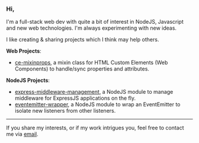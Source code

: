
### Hi,

I'm a full-stack web dev with quite a bit of interest in NodeJS, Javascript and new web technologies. I'm always experimenting with new ideas.

I like creating & sharing projects which I think may help others.

**Web Projects**:
- [ce-mixinprops](https://github.com/Jashepp/customElements-mixinPropertiesAttributes), a mixin class for HTML Custom Elements (Web Components) to handle/sync properties and attributes.

**NodeJS Projects**:
- [express-middleware-management](https://github.com/Jashepp/express-middleware-management), a NodeJS module to manage middleware for ExpressJS applications on the fly.
- [eventemitter-wrapper](https://github.com/Jashepp/eventemitter-wrapper), a NodeJS module to wrap an EventEmitter to isolate new listeners from other listeners.

---
If you share my interests, or if my work intrigues you, feel free to contact me via [email](mailto:unchosen.aus+github@gmail.com).
